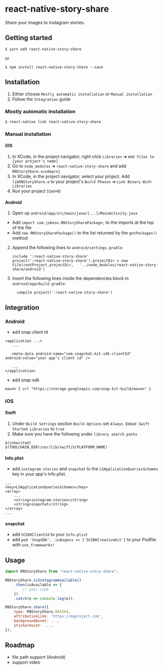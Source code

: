 # react-native-story-share

Share your images to instagram stories.

## Getting started

`$ yarn add react-native-story-share`

or

`$ npm install react-native-story-share --save`

## Installation
1. Either choose `Mostly automatic installation` or `Manual installation`
2. Follow the `Integration` guide

### Mostly automatic installation

`$ react-native link react-native-story-share`

### Manual installation

#### iOS

1. In XCode, in the project navigator, right click `Libraries` ➜ `Add Files to [your project's name]`
2. Go to `node_modules` ➜ `react-native-story-share` and add `RNStoryShare.xcodeproj`
3. In XCode, in the project navigator, select your project. Add `libRNStoryShare.a` to your project's `Build Phases` ➜ `Link Binary With Libraries`
4. Run your project (`Cmd+R`)

#### Android

1. Open up `android/app/src/main/java/[...]/MainActivity.java`

- Add `import com.jobeso.RNStorySharePackage;` to the imports at the top of the file
- Add `new RNStorySharePackage()` to the list returned by the `getPackages()` method

2. Append the following lines to `android/settings.gradle`:
   ```
   include ':react-native-story-share'
   project(':react-native-story-share').projectDir = new File(rootProject.projectDir, 	'../node_modules/react-native-story-share/android')
   ```
3. Insert the following lines inside the dependencies block in `android/app/build.gradle`:
   ```
     compile project(':react-native-story-share')
   ```

## Integration

### Android

 + add snap client id
```
<application ...>
   ...

   <meta-data android:name="com.snapchat.kit.sdk.clientId" android:value="your app’s client id" />

   ...
</application>
```

+ add snap sdk
```
maven { url "https://storage.googleapis.com/snap-kit-build/maven" }
```

### iOS

#### Swift

1. Under `Build Settings` section `Build Options` set `Always Embed Swift Started Libraries` to `true`
2. Make sure you have the following under `library search paths`

```
$(inherited)
$(TOOLCHAIN_DIR)/usr/lib/swift/$(PLATFORM_NAME)
```

#### Info.plist

+ add `instagram-stories` and `snapchat` to the `LSApplicationQueriesSchemes` key in your app's Info.plist.

```
...
<key>LSApplicationQueriesSchemes</key>
<array>
	...
	<string>instagram-stories</string>
	<string>snapchat</string>
</array>
...
```

#### snapchat
+ add `SCSDKClientId` to your `Info.plist`
+ add `pod 'SnapSDK', :subspecs => ['SCSDKCreativeKit']` to your Podfile with `use_frameworks!`

## Usage

```javascript
import RNStoryShare from "react-native-story-share";

RNStoryShare.isInstagramAvailable()
	.then(isAvailable => {
		// your code
	})
	.catch(e => console.log(e));

RNStoryShare.share({
	type: RNStoryShare.BASE64,
	attributionLink: 'https://myproject.com',
	backgroundAsset: ...,
	stickerAsset: ...,
});
```

## Roadmap
- file path support (Android)
- support video
